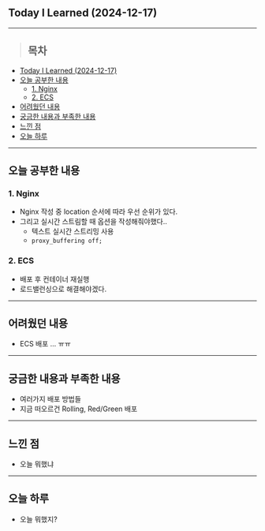 ## Today I Learned (2024-12-17)
---
> ## 목차
- [Today I Learned (2024-12-17)](#today-i-learned-2024-12-17)
- [오늘 공부한 내용](#오늘-공부한-내용)
  - [1. Nginx](#1-nginx)
  - [2. ECS](#2-ecs)
- [어려웠던 내용](#어려웠던-내용)
- [궁금한 내용과 부족한 내용](#궁금한-내용과-부족한-내용)
- [느낀 점](#느낀-점)
- [오늘 하루](#오늘-하루)
---

## 오늘 공부한 내용
### 1. Nginx
- Nginx 작성 중 location 순서에 따라 우선 순위가 있다.
- 그리고 실시간 스트림할 때 옵션을 작성해줘야했다..
  - 텍스트 실시간 스트리밍 사용
  - `proxy_buffering off;`

### 2. ECS
- 배포 후 컨테이너 재실행
- 로드밸런싱으로 해결해야겠다.
---
## 어려웠던 내용
- ECS 배포 ... ㅠㅠ
---
## 궁금한 내용과 부족한 내용
- 여러가지 배포 방법들
- 지금 떠오르건 Rolling, Red/Green 배포
---
## 느낀 점
- 오늘 뭐했냐
---
## 오늘 하루
- 오늘 뭐했지?
<!-- <img src="이미지 주소" width="100%" height="100%"/> -->

